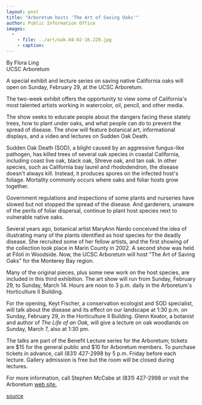 ```yaml
---
layout: post
title: "Arboretum hosts 'The Art of Saving Oaks'"
author: Public Information Office
images:
  -
    - file: ../art/oak.04-02-16.220.jpg
    - caption: 
---
```


By Flora Ling  
UCSC Arboretum

A special exhibit and lecture series on saving native California oaks will open on Sunday, February 29, at the UCSC Arboretum.   

The two-week exhibit offers the opportunity to view some of California's most talented artists working in watercolor, oil, pencil, and other media.

The show seeks to educate people about the dangers facing these stately trees, how to plant under oaks, and what people can do to prevent the spread of disease. The show will feature botanical art, informational displays, and a video and lectures on Sudden Oak Death.  

Sudden Oak Death (SOD), a blight caused by an aggressive fungus-like pathogen, has killed trees of several oak species in coastal California, including coast live oak, black oak, Shreve oak, and tan oak. In other species, such as California bay laurel and rhododendron, the disease doesn't always kill. Instead, it produces spores on the infected host's foliage. Mortality commonly occurs where oaks and foliar hosts grow together.   

Government regulations and inspections of some plants and nurseries have slowed but not stopped the spread of the disease. And gardeners, unaware of the perils of foliar dispersal, continue to plant host species next to vulnerable native oaks.   

Several years ago, botanical artist MaryAnn Nardo conceived the idea of illustrating many of the plants identified as host species for the deadly disease. She recruited some of her fellow artists, and the first showing of the collection took place in Marin County in 2002. A second show was held at Filoli in Woodside. Now, the UCSC Arboretum will host "The Art of Saving Oaks" for the Monterey Bay region.  

Many of the original pieces, plus some new work on the host species, are included in this third exhibition. The art show will run from Sunday, February 29, to Sunday, March 14. Hours are noon to 3 p.m. daily in the Arboretum's Horticulture II Building.  

For the opening, Keyt Fischer, a conservation ecologist and SOD specialist, will talk about the disease and its effect on our landscape at 1:30 p.m. on Sunday, February 29, in the Horticulture II Building. Glenn Keator, a botanist and author of _The Life of an Oak,_ will give a lecture on oak woodlands on Sunday, March 7, also at 1:30 pm.   

The talks are part of the Benefit Lecture series for the Arboretum; tickets are $15 for the general public and $10 for Arboretum members. To purchase tickets in advance, call (831) 427-2998 by 5 p.m. Friday before each lecture. Gallery admission is free but the room will be closed during lectures.   

For more information, call Stephen McCabe at (831) 427-2998 or visit the Arboretum [web site.][1]

[1]: http://www2.ucsc.edu/arboretum

[source](http://www1.ucsc.edu/currents/03-04/02-16/oak.html "Permalink to oak")
